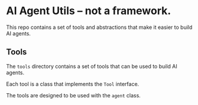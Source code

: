 # AI Agent Utils – not a framework. 

This repo contains a set of tools and abstractions that make it easier to build AI agents. 

## Tools

The `tools` directory contains a set of tools that can be used to build AI agents. 

Each tool is a class that implements the `Tool` interface. 

The tools are designed to be used with the `agent` class. 
